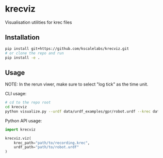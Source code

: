 # krecviz
Visualisation utilities for krec files 

## Installation

```bash
pip install git+https://github.com/kscalelabs/krecviz.git
# or clone the repo and run
pip install -e .
```

## Usage

NOTE: In the rerun viwer, make sure to select "log tick" as the time unit.

CLI usage:

```bash
# cd to the repo root
cd krecviz
python visualize.py --urdf data/urdf_examples/gpr/robot.urdf --krec data/krec_examples/actuator_22_right_arm_shoulder_roll_movement.krec --output output.rrd
```

Python API usage:

```python
import krecviz

krecviz.viz(
    krec_path="path/to/recording.krec",
    urdf_path="path/to/robot.urdf"
)
```

